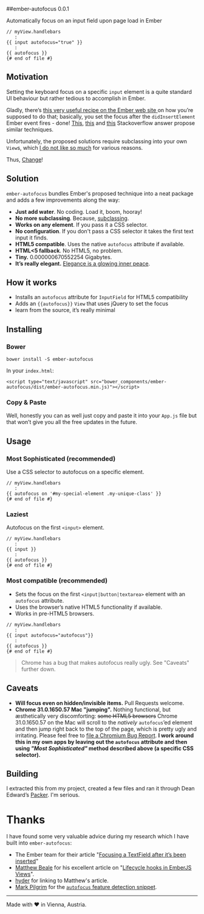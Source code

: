 ##ember-autofocus 0.0.1

Automatically focus on an input field upon page load in Ember
```
// myView.handlebars
   :
{{ input autofocus="true" }}
   :
{{ autofocus }}
{# end of file #}
``` 

## Motivation
Setting the keyboard focus on a specific `input` element is a quite standard UI behaviour but rather tedious to accomplish in Ember.

Gladly, there’s [this very useful recipe on the Ember web site ](http://emberjs.com/guides/cookbook/user_interface_and_interaction/focusing_a_textfield_after_its_been_inserted/
) on how you’re supposed to do that; basically, you set the focus after the `didInsertElement` Ember event fires - done! [This](http://stackoverflow.com/questions/9468061/how-to-focus-after-initialization-with-emberjs), [this](http://stackoverflow.com/questions/14763318/set-focus-in-an-ember-application) and [this](http://stackoverflow.com/questions/12557584/how-to-use-autofocus-with-ember-js-templates) Stackoverflow answer propose similar techniques.


Unfortunately, the proposed solutions require subclassing into your own `View`s, which [I do not like so much](http://en.wikipedia.org/wiki/Coupling_(computer_programming)) for various reasons.

Thus, [Change](http://31.media.tumblr.com/tumblr_lnssyhB9FW1qkmpj8o1_500.gif)!


## Solution
`ember-autofocus` bundles Ember's proposed technique into a neat package and adds a few improvements along the way:

+ **Just add water**. No coding. Load it, boom, hooray!
+ **No more subclassing**. Because, [subclassing](http://en.wikipedia.org/wiki/Coupling_(computer_programming)).
+ **Works on any element**. If you pass it a CSS selector.
+ **No configuration**. If you don't pass a CSS selector it takes the first text input it finds.
+ **HTML5 compatible**. Uses the native `autofocus` attribute if available.
+ **HTML<5 fallback**. No HTML5, no problem.
+ **Tiny.** 0.000000670552254 Gigabytes.
+ **It’s really elegant.** [Elegance is a glowing inner peace](https://www.goodreads.com/quotes/436052-elegance-is-a-glowing-inner-peace-grace-is-an-ability).

## How it works

+ Installs an `autofocus` attribute for `InputField` for HTML5 compatibility 
+ Adds an `{{autofocus}}` `View` that uses jQuery to set the focus
+ learn from the source, it’s really minimal


## Installing

### Bower
```
bower install -S ember-autofocus
```

In your `index.html`:

```
<script type="text/javascript" src="bower_components/ember-autofocus/dist/ember-autofocus.min.js)"></script>
```

### Copy & Paste
Well, honestly you can as well just copy and paste it into your `App.js` file but that won’t give you all the free updates in the future.

## Usage

### Most Sophisticated (recommended)
Use a CSS selector to autofocus on a specific element.

```
// myView.handlebars
   :
{{ autofocus on '#my-special-element .my-unique-class' }}
{# end of file #}
``` 

### Laziest
Autofocus on the first `<input>` element.

```
// myView.handlebars
   :
{{ input }}
   :
{{ autofocus }}
{# end of file #}
``` 

### Most compatible (recommended)
+ Sets the focus on the first `<input|button|textarea>` element with an `autofocus` attribute.
+ Uses the browser’s native HTML5 functionality if available.
+ Works in pre-HTML5 browsers.

```
// myView.handlebars
   :
{{ input autofocus="autofocus"}}
   :
{{ autofocus }}
{# end of file #}
``` 

>
> Chrome has a bug that makes autofocus really ugly. See "Caveats" further down.
>

## Caveats
- **Will focus even on hidden/invisible items.** Pull Requests welcome.
- **Chrome 31.0.1650.57 Mac "jumping".** Nothing functional, but æsthetically very discomforting: ~~some HTML5 browsers~~ Chrome 31.0.1650.57 on the Mac will scroll to the _natively_ `autofocus`’ed element and then jump right back to the top of the page, which is pretty ugly and irritating. Please feel free to [file a Chromium Bug Report](http://www.chromium.org/for-testers/bug-reporting-guidelines). **I work around this in my own apps by leaving out the `autofocus` attribute and then using *"Most Sophisticated"* method described above (a specific CSS selector).**

## Building
I extracted this from my project, created a few files and ran it through Dean Edward’s [Packer](http://dean.edwards.name/packer/). I'm serious.


# Thanks

I have found some very valuable advice during my research which I have built into `ember-autofocus`:

+ The Ember team for their article "[Focusing a TextField after it’s been inserted](http://emberjs.com/guides/cookbook/user_interface_and_interaction/focusing_a_textfield_after_its_been_inserted/)"
+ [Matthew Beale](https://github.com/mixonic) for his excellent article on "[Lifecycle hooks in EmberJS Views](http://madhatted.com/2013/6/8/lifecycle-hooks-in-ember-js-views)".
+ [hyder](http://discuss.emberjs.com/users/hyder/activity) for linking to Matthew's article.
+ [Mark Pilgrim](https://github.com/diveintomark) for the [`autofocus` feature detection snippet](http://diveintohtml5.info/detect.html).


--------------------------------
Made with ❤ in Vienna, Austria.